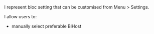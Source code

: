 I represent bloc setting that can be customised from Menu > Settings.

I allow users to:
 - manually select preferable BlHost